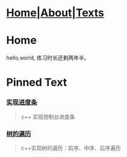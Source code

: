 # [Home](https://ga0wei.github.io/)|[About](about)|[Texts](allTexts)



# Home

hello,world, 练习时长还剩两年半。


# Pinned Text

### [实现进度条](subPages/c%2B%2B_processBar.)
> c++ 实现控制台进度条

### [树的遍历](subPages/Tree%20traversal_iterately.md)
> c++实现树的遍历：前序、中序、后序遍历






